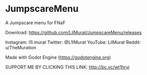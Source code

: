 # JumpscareMenu
A Jumpscare menu for FNaF

Download: https://github.com/LilMurat/JumpscareMenu/releases

Instagram: l1l.murat
Twitter: @L1lMurat
YouTube: LilMurat
Reddit: u/TheMuration

Made with Godot Engine (https://godotengine.org)



SUPPORT ME BY CLICKING THIS LINK: http://bc.vc/wt1hrvj
